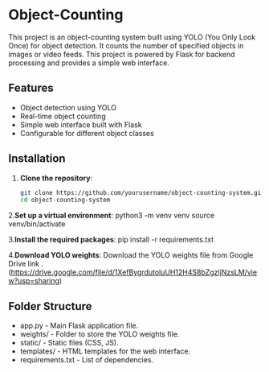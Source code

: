 # Object-Counting

This project is an object-counting system built using YOLO (You Only Look Once) for object detection. It counts the number of specified objects in images or video feeds. This project is powered by Flask for backend processing and provides a simple web interface.

## Features
- Object detection using YOLO
- Real-time object counting
- Simple web interface built with Flask
- Configurable for different object classes

## Installation

1. **Clone the repository**:
   ```bash
   git clone https://github.com/yourusername/object-counting-system.git
   cd object-counting-system
   
2.**Set up a virtual environment**:
   python3 -m venv venv
   source venv/bin/activate
   
3.**Install the required packages**:
  pip install -r requirements.txt
  
4.**Download YOLO weights**:
  Download the YOLO weights file from Google Drive link .
 (https://drive.google.com/file/d/1XefBygrdutoluUH12H4S8bZgzljNzsLM/view?usp=sharing)

## Folder Structure
- app.py - Main Flask application file.
- weights/ - Folder to store the YOLO weights file.
- static/ - Static files (CSS, JS).
- templates/ - HTML templates for the web interface.
- requirements.txt - List of dependencies.

